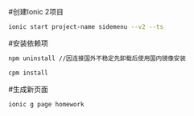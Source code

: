 #创建Ionic 2项目
```bash
ionic start project-name sidemenu --v2 --ts
```
#安装依赖项
```bash
npm uninstall //因连接国外不稳定先卸载后使用国内镜像安装

cpm install
```

#生成新页面
```bash
ionic g page homework
```
